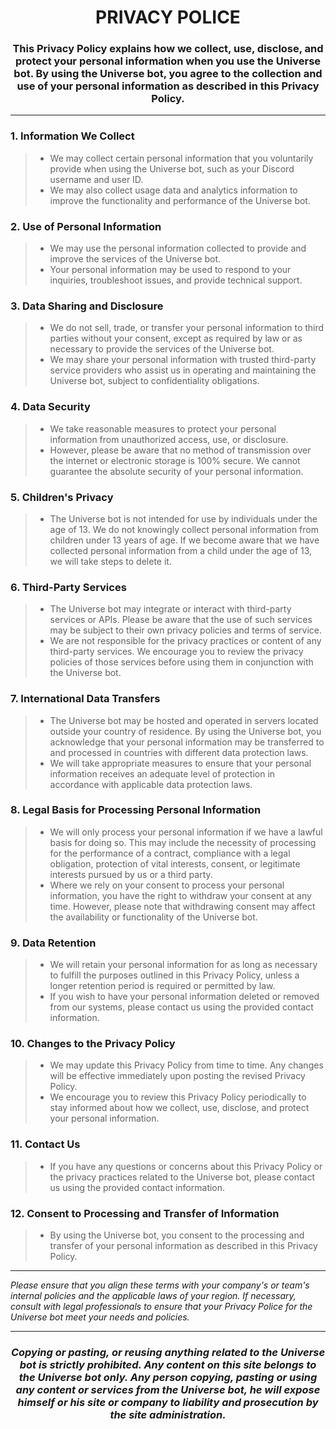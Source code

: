 <h1 align="center">PRIVACY POLICE</h1>

<h3 align="center">
  This Privacy Policy explains how we collect, use, disclose, and protect your personal information when you use the Universe bot. By using the Universe bot, you agree to the collection and use of your personal information as described in this Privacy Policy.
</h3>

------
### 1. Information We Collect
> - We may collect certain personal information that you voluntarily provide when using the Universe bot, such as your Discord username and user ID.
> - We may also collect usage data and analytics information to improve the functionality and performance of the Universe bot.

### 2. Use of Personal Information
> - We may use the personal information collected to provide and improve the services of the Universe bot.
> - Your personal information may be used to respond to your inquiries, troubleshoot issues, and provide technical support.

### 3. Data Sharing and Disclosure
> - We do not sell, trade, or transfer your personal information to third parties without your consent, except as required by law or as necessary to provide the services of the Universe bot.
> - We may share your personal information with trusted third-party service providers who assist us in operating and maintaining the Universe bot, subject to confidentiality obligations.

### 4. Data Security
> - We take reasonable measures to protect your personal information from unauthorized access, use, or disclosure.
> - However, please be aware that no method of transmission over the internet or electronic storage is 100% secure. We cannot guarantee the absolute security of your personal information.

### 5. Children's Privacy
> - The Universe bot is not intended for use by individuals under the age of 13. We do not knowingly collect personal information from children under 13 years of age. If we become aware that we have collected personal information from a child under the age of 13, we will take steps to delete it.

### 6. Third-Party Services
> - The Universe bot may integrate or interact with third-party services or APIs. Please be aware that the use of such services may be subject to their own privacy policies and terms of service.
> - We are not responsible for the privacy practices or content of any third-party services. We encourage you to review the privacy policies of those services before using them in conjunction with the Universe bot.

### 7. International Data Transfers
> - The Universe bot may be hosted and operated in servers located outside your country of residence. By using the Universe bot, you acknowledge that your personal information may be transferred to and processed in countries with different data protection laws.
> - We will take appropriate measures to ensure that your personal information receives an adequate level of protection in accordance with applicable data protection laws.

### 8. Legal Basis for Processing Personal Information
> - We will only process your personal information if we have a lawful basis for doing so. This may include the necessity of processing for the performance of a contract, compliance with a legal obligation, protection of vital interests, consent, or legitimate interests pursued by us or a third party.
> - Where we rely on your consent to process your personal information, you have the right to withdraw your consent at any time. However, please note that withdrawing consent may affect the availability or functionality of the Universe bot.

### 9. Data Retention
> - We will retain your personal information for as long as necessary to fulfill the purposes outlined in this Privacy Policy, unless a longer retention period is required or permitted by law.
> - If you wish to have your personal information deleted or removed from our systems, please contact us using the provided contact information.

### 10. Changes to the Privacy Policy
> - We may update this Privacy Policy from time to time. Any changes will be effective immediately upon posting the revised Privacy Policy.
> - We encourage you to review this Privacy Policy periodically to stay informed about how we collect, use, disclose, and protect your personal information.

### 11. Contact Us
> - If you have any questions or concerns about this Privacy Policy or the privacy practices related to the Universe bot, please contact us using the provided contact information.

### 12. Consent to Processing and Transfer of Information
> - By using the Universe bot, you consent to the processing and transfer of your personal information as described in this Privacy Policy.

------
<i>Please ensure that you align these terms with your company's or team's internal policies and the applicable laws of your region. If necessary, consult with legal professionals to ensure that your Privacy Police for the Universe bot meet your needs and policies.</i>

------
<h3 align="center"><i>Copying or pasting, or reusing anything related to the Universe bot is strictly prohibited. Any content on this site belongs to the Universe bot only. Any person copying, pasting or using any content or services from the Universe bot, he will expose himself or his site or company to liability and prosecution by the site administration.
</i></h3>
